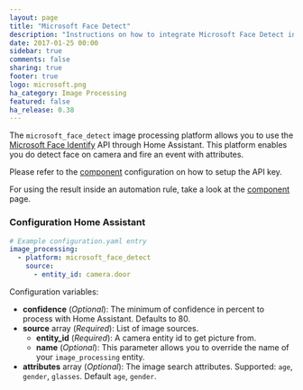 ```yaml
---
layout: page
title: "Microsoft Face Detect"
description: "Instructions on how to integrate Microsoft Face Detect into Home Assistant."
date: 2017-01-25 00:00
sidebar: true
comments: false
sharing: true
footer: true
logo: microsoft.png
ha_category: Image Processing
featured: false
ha_release: 0.38
---
```


The `microsoft_face_detect` image processing platform allows you to use the [Microsoft Face Identify](https://www.microsoft.com/cognitive-services/en-us/) API through Home Assistant. This platform enables you do detect face on camera and fire an event with attributes.

Please refer to the [component](/components/microsoft_face/) configuration on how to setup the API key.

For using the result inside an automation rule, take a look at the [component](/components/image_processing/) page.

### Configuration Home Assistant

```yaml
# Example configuration.yaml entry
image_processing:
  - platform: microsoft_face_detect
    source:
      - entity_id: camera.door
```

Configuration variables:

- **confidence** (*Optional*): The minimum of confidence in percent to process with Home Assistant. Defaults to 80.
- **source** array (*Required*): List of image sources.
  - **entity_id** (*Required*): A camera entity id to get picture from.
  - **name** (*Optional*): This parameter allows you to override the name of your `image_processing` entity.
- **attributes** array (*Optional*): The image search attributes. Supported: `age`, `gender`, `glasses`. Default `age`, `gender`.
